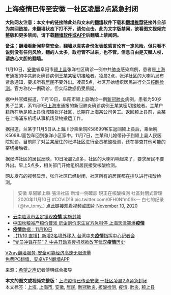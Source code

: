  <h2>上海疫情已传至安徽 一社区凌晨2点紧急封闭</h2> <p class="notice"><b>大陆网友注意：本文中的链接除此处和文末的<a href="https://github.com/bannedbook/fanqiang" >翻墙</a>软件下载和<a href="https://github.com/killgcd/justmysocks/blob/master/README.md">翻墙推荐</a>链接外全部为禁网链接，未翻墙状态下打不开，请勿点击。此为文字版禁闻，欲看图文视频完整版和更多禁闻，请下载<a href="https://github.com/bannedbook/fanqiang">翻墙软件或APP</a>后翻墙上禁闻网。</p><p>备注：翻墙看新闻非常安全，翻墙以真实身份发表敏感言论有一定风险，但只看不说则没有任何风险，翻的人太多，政府管不过来，也不管。信息自由是天赋人权，请放心大胆的翻墙。</b></p>  <div class="entry"> <p id="conimg"></p> <p>11月10日，<a href="https://www.bannedbook.org/bnews/tag/%e5%ae%89%e5%be%bd/" class="st_tag internal_tag" rel="tag" title="标签 安徽 下的日志">安徽</a>省阜阳市<a href="https://www.bannedbook.org/bnews/tag/%E9%A2%8D%E4%B8%8A%E5%8E%BF/" class="st_tag internal_tag" rel="tag" title="标签 颍上县 下的日志">颍上县</a>张洋社区确诊一例中共<a href="https://www.bannedbook.org/bnews/tag/%e8%82%ba%e7%82%8e/" class="st_tag internal_tag" rel="tag" title="标签 肺炎 下的日志">肺炎</a>感染病例，患者是<a href="https://www.bannedbook.org/bnews/tag/%e4%b8%8a%e6%b5%b7/" class="st_tag internal_tag" rel="tag" title="标签 上海 下的日志">上海</a>市通报的中共肺炎确诊病例王某某密切接触者。凌晨2点，张洋社区的大喇叭发布紧急通知，要求所有<a href="https://www.bannedbook.org/bnews/tag/%E5%B1%85%E6%B0%91/" class="st_tag internal_tag" rel="tag" title="标签 居民 下的日志">居民</a>不要外出。凌晨5点，社区开始组织居民进行全员<a href="https://www.bannedbook.org/bnews/tag/%E6%A0%B8%E9%85%B8%E6%A3%80%E6%B5%8B/" class="st_tag internal_tag" rel="tag" title="标签 核酸检测 下的日志">核酸检测</a>。官方称仅一例确诊，但实际数据仍受质疑。</p>  <p>据中共官媒报道，11月10日，阜阳市颍上县确诊一例<a href="https://www.bannedbook.org/bnews/tag/%e6%96%b0%e5%86%a0%e8%82%ba%e7%82%8e/" class="st_tag internal_tag" rel="tag" title="标签 新冠肺炎 下的日志">新冠肺炎</a>病例，患者为50岁男子兰某，系11月9日<a href="https://www.bannedbook.org/bnews/tag/%E4%B8%8A%E6%B5%B7%E5%B8%82/" class="st_tag internal_tag" rel="tag" title="标签 上海市 下的日志">上海市</a>通报的新冠肺炎确诊病例王某某密切接触者。兰某户籍所在地是颍上县慎城镇张洋社区，长期在上海某公司务工。返回颍上县前，兰某在上海浦东机场从事机场货物搬运工作。</p> <p>据报道，兰某于11月5日从上海川沙乘坐皖K58699客车返回颍上县后，乘坐皖K5098J面包车回到张洋小区家中。11月7日，兰某和儿媳带孙子到颍上县人民医院就诊。目前除了对兰某居住的张洋社区进行全员核酸检测，还在排查其他可能的密切接触者。</p>  <p>据张洋社区的居民反映，10日凌晨2点多，社区的大喇叭响起来了，要求居民不要外出。早上5点多，相关部门开始组织居民接受核酸检测。</p> <p>网友发布的视频显示，张洋社区已经封闭，社区所有的居民都在排队进行核酸检测。</p>  <blockquote><p>安徽 阜陽潁上縣 張洋社區 新增一例確診 現正在核酸檢測 社區封閉式管理 2020年11月10日 #COVID19 pic.twitter.com/0FH0Nfm0Sk— 白七的纪录 (@tw_tomy_) <a href="https://twitter.com/tw_tomy_/status/1326065067423510528?ref_src=twsrc%5Etfw">点此链接观看视频或图片 November 10, 2020</a></p></blockquote> <ul class='op-related-articles' title='相关阅读'> <li><a href='https://www.bannedbook.org/bnews/cnnews/20201111/1429091.html' target='_blank'>云南临沧市孟定镇现<b>疫情</b> 实施封城</a></li> <li><a href='https://www.bannedbook.org/bnews/finance/20201110/1428893.html' target='_blank'>中国秋粮减产粮价普涨 房企割价求生官方急叫停 上海天津突爆<b>疫情</b></a></li> <li><a href='https://www.bannedbook.org/bnews/baitai/20201110/1428822.html' target='_blank'><b>疫情</b>数据：11月10日</a></li> <li><a href='https://www.bannedbook.org/bnews/bannedvideo/20201110/1428708.html' target='_blank'>【11/10 直播】新增2名境外移入 台湾中央<b>疫情</b>指挥中心记者会</a></li> <li><a href='https://www.bannedbook.org/bnews/cnnews/20201110/1428506.html' target='_blank'>“党员冲锋在前”？ 中共开动宣传机器欲改写武汉<b>疫情</b>历史</a></li> </ul> <p class="texttj"> <a href="https://www.bannedbook.org/forum23/topic22702.html" target="_blank">V2ray翻墙服务-安全可靠经济高速无限流量</a><br/> <a href="https://github.com/bannedbook/fanqiang/wiki/%E7%A6%81%E9%97%BB%E7%BD%91%E5%AE%89%E5%8D%93%E7%BF%BB%E5%A2%99%E6%96%B0%E9%97%BBAPP" target="_blank">免费PC翻墙、安卓VPN翻墙APP</a></p><p> 来源：<span class='wp_keywordlink_affiliate'><a href="https://www.soundofhope.org" title="希望之声" target="_blank">希望之声</a></span>记者傅明综合报导 </p><a name='sharetosocial'></a>       <div><b>本文的图文或视频完整版</b>：<a href='https://www.bannedbook.org/bnews/cnnews/20201111/1429090.html'>上海疫情已传至安徽 一社区凌晨2点紧急封闭</a></div>  </div><!--END ENTRY--> <div class="postfooter"> <div>本文标签：<a href="https://www.bannedbook.org/bnews/tag/%e4%b8%8a%e6%b5%b7/" rel="tag">上海</a>, <a href="https://www.bannedbook.org/bnews/tag/%E4%B8%8A%E6%B5%B7%E5%B8%82/" rel="tag">上海市</a>, <a href="https://www.bannedbook.org/bnews/tag/%e5%ae%89%e5%be%bd/" rel="tag">安徽</a>, <a href="https://www.bannedbook.org/bnews/tag/%E5%B1%85%E6%B0%91/" rel="tag">居民</a>, <a href="https://www.bannedbook.org/bnews/tag/%e6%96%b0%e5%86%a0%e8%82%ba%e7%82%8e/" rel="tag">新冠肺炎</a>, <a href="https://www.bannedbook.org/bnews/tag/%E6%A0%B8%E9%85%B8%E6%A3%80%E6%B5%8B/" rel="tag">核酸检测</a>, <a href="https://www.bannedbook.org/bnews/tag/%E7%96%AB%E6%83%85/" rel="tag">疫情</a>, <a href="https://www.bannedbook.org/bnews/tag/%e8%82%ba%e7%82%8e/" rel="tag">肺炎</a>, <a href="https://www.bannedbook.org/bnews/tag/%E9%A2%8D%E4%B8%8A%E5%8E%BF/" rel="tag">颍上县</a></div>  </div><!--END POSTFOOTER--> 